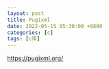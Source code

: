 ```yaml
---
layout: post
title: Pugixml
date: 2022-05-15 05:30:00 +0800
categories: [c]
tags: [c库]
---
```

https://pugixml.org/

